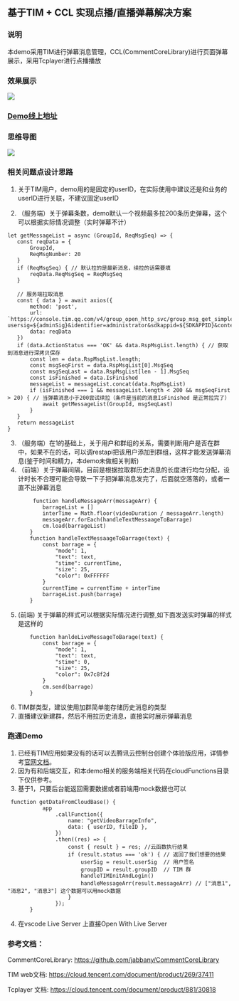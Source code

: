 ## 基于TIM + CCL 实现点播/直播弹幕解决方案

### 说明
本demo采用TIM进行弹幕消息管理，CCL(CommentCoreLibrary)进行页面弹幕展示，采用Tcplayer进行点播播放

### 效果展示
<img src="https://miller-1c285a-1253985742.tcloudbaseapp.com/2022git/030802.gif" style="widht: 35%;">

### [Demo线上地址](https://hello-cloudbase-6gaa7fm3ca7687d3-1257245868.tcloudbaseapp.com/video-barrage/index.html)

### 思维导图

<img src="https://miller-1c285a-1253985742.tcloudbaseapp.com/2022git/30703.png" style="widht: 45%;">

### 相关问题点设计思路
 
 1.  关于TIM用户，demo用的是固定的userID，在实际使用中建议还是和业务的userID进行关联，不建议固定userID

 2. （服务端）关于弹幕条数，demo默认一个视频最多拉200条历史弹幕，这个可以根据实际情况调整（实时弹幕不计）
 ```
 let getMessageList = async (GroupId, ReqMsgSeq) => {
    const reqData = {
        GroupId,
        ReqMsgNumber: 20
    }
    if (ReqMsgSeq) { // 默认拉的是最新消息，续拉的话需要填
        reqData.ReqMsgSeq = ReqMsgSeq
    }

    // 服务端拉取消息 
    const { data } = await axios({
        method: 'post',
        url: `https://console.tim.qq.com/v4/group_open_http_svc/group_msg_get_simple?usersig=${adminSig}&identifier=administrator&sdkappid=${SDKAPPID}&contenttype=json`,
        data: reqData
    })
    if (data.ActionStatus === 'OK' && data.RspMsgList.length) { // 获取到消息进行深拷贝保存
        const len = data.RspMsgList.length;
        const msgSeqFirst = data.RspMsgList[0].MsgSeq
        const msgSeqLast = data.RspMsgList[len - 1].MsgSeq
        const isFinished = data.IsFinished
        messageList = messageList.concat(data.RspMsgList)
        if (isFinished === 1 && messageList.length < 200 && msgSeqFirst > 20) { // 当弹幕消息小于200尝试续拉（条件是当前的消息IsFinished 是正常拉完了）
            await getMessageList(GroupId, msgSeqLast)
        }
    }
    return messageList
}
 ```
 3. （服务端）在1的基础上，关于用户和群组的关系，需要判断用户是否在群中，如果不在的话，可以调restapi把该用户添加到群组，这样才能发送弹幕消息(鉴于时间和精力，本demo未做相关判断)
 4. （前端）关于弹幕间隔，目前是根据拉取群历史消息的长度进行均匀分配，设计时长不合理可能会导致一下子把弹幕消息发完了，后面就空落落的，或者一直不出弹幕消息
 ```
         function handleMessageArr(messageArr) {
            barrageList = []
            interTime = Math.floor(videoDuration / messageArr.length)
            messageArr.forEach(handleTextMessaageToBarrage)
            cm.load(barrageList)
        }
        function handleTextMessaageToBarrage(text) {
            const barrage = {
                "mode": 1,
                "text": text,
                "stime": currentTime,
                "size": 25,
                "color": 0xFFFFFF
            }
            currentTime = currentTime + interTime
            barrageList.push(barrage)
        }
 ```
 5. (前端) 关于弹幕的样式可以根据实际情况进行调整,如下面发送实时弹幕的样式是这样的
 ```
        function hanldeLiveMessageToBarage(text) {
            const barrage = {
                "mode": 1,
                "text": text,
                "stime": 0,
                "size": 25,
                "color": 0x7c8f2d
            }
            cm.send(barrage)
        }
 ```
 6. TIM群类型，建议使用加群简单能存储历史消息的类型
 7. 直播建议新建群，然后不用拉历史消息，直接实时展示弹幕消息

 ### 跑通Demo
 1. 已经有TIM应用如果没有的话可以去腾讯云控制台创建个体验版应用，详情参考[官网文档](https://cloud.tencent.com/document/product/269)。
 2. 因为有和后端交互，和本demo相关的服务端相关代码在cloudFunctions目录下仅供参考。
 3. 基于1，只要后台能返回需要数据或者前端用mock数据也可以
 ```
  function getDataFromCloudBase() {
            app
                .callFunction({
                    name: "getVideoBarrageInfo",
                    data: { userID, fileID },
                })
                .then((res) => {
                    const { result } = res; //云函数执行结果
                    if (result.status === 'ok') { // 返回了我们想要的结果
                        userSig = result.userSig  // 用户签名
                        groupID = result.groupID  // TIM 群
                        handleTIMInitAndLogin()
                        handleMessageArr(result.messageArr) // ["消息1", "消息2", "消息3"] 这个数据可以用mock数据
                    }
                });
        }
 ```
 4. 在vscode Live Server 上直接Open With Live Server

 ### 参考文档：
CommentCoreLibrary: https://github.com/jabbany/CommentCoreLibrary  

TIM web文档: https://cloud.tencent.com/document/product/269/37411  

Tcplayer 文档: https://cloud.tencent.com/document/product/881/30818  